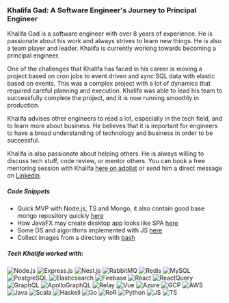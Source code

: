 ### Khalifa Gad: A Software Engineer's Journey to Principal Engineer

Khalifa Gad is a software engineer with over 8 years of experience. He is passionate about his work and always strives to learn new things. He is also a team player and leader. Khalifa is currently working towards becoming a principal engineer.

One of the challenges that Khalifa has faced in his career is moving a project based on cron jobs to event driven and sync SQL data with elastic based on events. This was a complex project with a lot of dynamics that required careful planning and execution. Khalifa was able to lead his team to successfully complete the project, and it is now running smoothly in production.

Khalifa advises other engineers to read a lot, especially in the tech field, and to learn more about business. He believes that it is important for engineers to have a broad understanding of technology and business in order to be successful.

Khalifa is also passionate about helping others. He is always willing to discuss tech stuff, code review, or mentor others. You can book a free mentoring session with Khalifa [here on adplist](https://adplist.org/mentors/khalifa-gad) or send him a direct message on [Linkedin](https://www.linkedin.com/in/khalifa-gad-539671175/).


##### Code Snippets
- Quick MVP with Node.js, TS and Mongo, it also contain good base mongo repository quickly [here](https://github.com/KhalifaGad/eagles-backend)
- How JavaFX may create desktop app looks like SPA [here](https://github.com/KhalifaGad/ElSarh-Project)
- Some DS and algorithms implemented with JS [here](https://github.com/KhalifaGad/Algorithms-DataStructure)
- Collect images from a directory with [bash](https://github.com/KhalifaGad/collect-images)


##### Tech Khalifa worked with:
![Node.js](https://img.shields.io/badge/Node.JS-339933?style=flat-square&logo=nodedotjs&logoColor=white)
![Express.js](https://img.shields.io/badge/Express.JS-000000?style=flat-square&logo=express&logoColor=white)
![Nest.js](https://img.shields.io/badge/Nest.JS-E0234E?style=flat-square&logo=nestjs&logoColor=white)
![RabbitMQ](https://img.shields.io/badge/RabbitMQ-FF6600?style=flat-square&logo=rabbitmq&logoColor=white)
![Redis](https://img.shields.io/badge/Redis-DC382D?style=flat-square&logo=redis&logoColor=white)
![MySQL](https://img.shields.io/badge/MySQL-4479A1?style=flat-square&logo=mysql&logoColor=white)
![PostgreSQL](https://img.shields.io/badge/PostgreSQL-4169E1?style=flat-square&logo=postgresql&logoColor=white)
![Elasticsearch](https://img.shields.io/badge/Elasticsearch-005571?style=flat-square&logo=elasticsearch&logoColor=white)
![Firebase](https://img.shields.io/badge/Firebase-FFCA28?style=flat-square&logo=firebase&logoColor=white)
![React](https://img.shields.io/badge/React-61DAFB?style=flat-square&logo=react&logoColor=white)
![ReactQuery](https://img.shields.io/badge/React%20Query-FF4154?style=flat-square&logo=reactquery&logoColor=white)
![GraphQL](https://img.shields.io/badge/GraphQL-E10098?style=flat-square&logo=graphql&logoColor=white)
![ApolloGraphQL](https://img.shields.io/badge/Apollo%20GraphQL-E10098?style=flat-square&logo=apollographql&logoColor=white)
![Relay](https://img.shields.io/badge/Relay-F26B00?style=flat-square&logo=relay&logoColor=white)
![Vue](https://img.shields.io/badge/Vue-4FC08D?style=flat-square&logo=vuedotjs&logoColor=white)
![Azure](https://img.shields.io/badge/Azure-0078D4?style=flat-square&logo=microsoftazure&logoColor=white)
![GCP](https://img.shields.io/badge/GCP-0078D4?style=flat-square&logo=googlecloud&logoColor=white)
![AWS](https://img.shields.io/badge/AWS-FF9900?style=flat-square&logo=amazonaws&logoColor=white)
![Java](https://img.shields.io/badge/Java-437291?style=flat-square&logo=openjdk&logoColor=white)
![Scala](https://img.shields.io/badge/Scala-437291?style=flat-square&logo=scala&logoColor=white)
![Haskell](https://img.shields.io/badge/Haskell-5D4F85?style=flat-square&logo=haskell&logoColor=white)
![Go](https://img.shields.io/badge/Go-00ADD8?style=flat-square&logo=go&logoColor=white)
![RoR](https://img.shields.io/badge/RoR-D30001?style=flat-square&logo=rubyonrails&logoColor=white)
![Python](https://img.shields.io/badge/Python-3776AB?style=flat-square&logo=python&logoColor=white)
![JS](https://img.shields.io/badge/JS-F7DF1E?style=flat-square&logo=javascript&logoColor=white)
![TS](https://img.shields.io/badge/TS-3178C6?style=flat-square&logo=typescript&logoColor=white)
